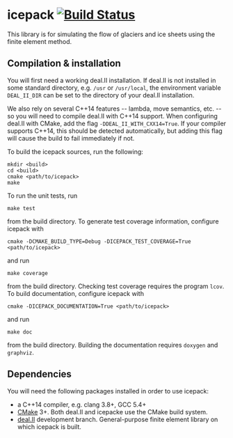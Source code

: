 
# icepack [![Build Status](https://travis-ci.org/icepack/icepack.svg?branch=master)](https://travis-ci.org/icepack/icepack)

This library is for simulating the flow of glaciers and ice sheets using the finite element method.


## Compilation & installation

You will first need a working deal.II installation.
If deal.II is not installed in some standard directory, e.g. `/usr` or `/usr/local`, the environment variable `DEAL_II_DIR` can be set to the directory of your deal.II installation.

We also rely on several C++14 features -- lambda, move semantics, etc. -- so you will need to compile deal.II with C++14 support.
When configuring deal.II with CMake, add the flag `-DDEAL_II_WITH_CXX14=True`.
If your compiler supports C++14, this should be detected automatically, but adding this flag will cause the build to fail immediately if not.

To build the icepack sources, run the following:

    mkdir <build>
    cd <build>
    cmake <path/to/icepack>
    make

To run the unit tests, run

    make test

from the build directory.
To generate test coverage information, configure icepack with

    cmake -DCMAKE_BUILD_TYPE=Debug -DICEPACK_TEST_COVERAGE=True <path/to/icepack>

and run

    make coverage

from the build directory.
Checking test coverage requires the program `lcov`.
To build documentation, configure icepack with

    cmake -DICEPACK_DOCUMENTATION=True <path/to/icepack>

and run

    make doc

from the build directory.
Building the documentation requires `doxygen` and `graphviz`.


## Dependencies

You will need the following packages installed in order to use icepack:

* a C++14 compiler, e.g. clang 3.8+, GCC 5.4+
* [CMake](http://www.cmake.org/) 3+. Both deal.II and icepacke use the CMake build system.
* [deal.II](http://dealii.org/) development branch. General-purpose finite element library on which icepack is built.

